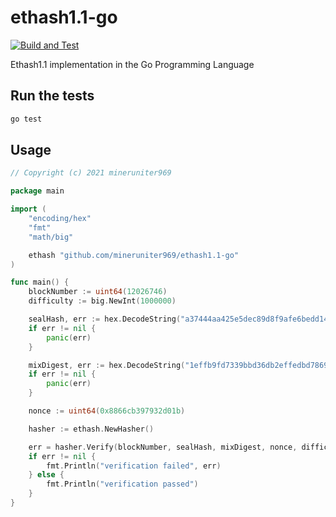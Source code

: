 # ethash1.1-go
[![Build and Test](https://github.com/mineruniter969/ethash1.1-go/actions/workflows/go.yml/badge.svg)](https://github.com/mineruniter969/ethash1.1-go/actions/workflows/go.yml)

Ethash1.1 implementation in the Go Programming Language


## Run the tests

```sh
go test
```

## Usage

```go
// Copyright (c) 2021 mineruniter969

package main

import (
	"encoding/hex"
	"fmt"
	"math/big"

	ethash "github.com/mineruniter969/ethash1.1-go"
)

func main() {
	blockNumber := uint64(12026746)
	difficulty := big.NewInt(1000000)

	sealHash, err := hex.DecodeString("a37444aa425e5dec89d8f9afe6bedd140f3893d4f0b60528aa5c212b0b20feb5")
	if err != nil {
		panic(err)
	}

	mixDigest, err := hex.DecodeString("1effb9fd7339bbd36db2effedbd7869d93a3d3d9b8080f2e8d8e767832db0331")
	if err != nil {
		panic(err)
	}

	nonce := uint64(0x8866cb397932d01b)

	hasher := ethash.NewHasher()

	err = hasher.Verify(blockNumber, sealHash, mixDigest, nonce, difficulty)
	if err != nil {
		fmt.Println("verification failed", err)
	} else {
		fmt.Println("verification passed")
	}
}

```
